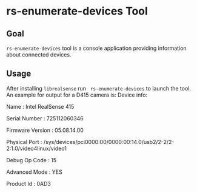 # rs-enumerate-devices Tool

## Goal
`rs-enumerate-devices` tool is a console application providing information about connected devices.

## Usage
After installing `librealsense` run ` rs-enumerate-devices` to launch the tool. 
An example for output for a D415 camera is:
Device info: 

   Name                          :     Intel RealSense 415    
   
   Serial Number                 :     725112060346     
       
   Firmware Version              :     05.08.14.00
    
   Physical Port                 :     /sys/devices/pci0000:00/0000:00:14.0/usb2/2-2/2-2:1.0/video4linux/video1
   
   Debug Op Code                 :     15
   
   Advanced Mode                 :     YES
   
   Product Id                    :     0AD3
   


